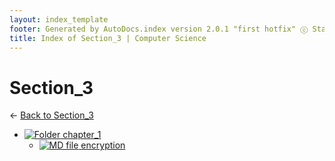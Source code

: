 ```yaml
---
layout: index_template
footer: Generated by AutoDocs.index version 2.0.1 "first hotfix" ⓒ Starwort, 2020
title: Index of Section_3 | Computer Science
---
```


# Section_3

← [Back to Section_3](..)

- [![Folder](https://starwort.github.io/computer-science/icon-folder.png) chapter_1](Paper_1/section_3/chapter_1)
  - [![MD file](https://img.icons8.com/windows/512/4a90e2/regular-document.png) encryption](Paper_1/section_3/chapter_1/encryption.md)

